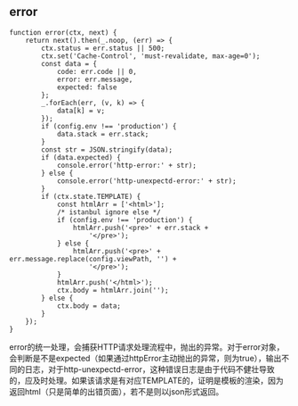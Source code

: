 ## error

```
function error(ctx, next) {
	return next().then(_.noop, (err) => {
		ctx.status = err.status || 500;
		ctx.set('Cache-Control', 'must-revalidate, max-age=0');
		const data = {
			code: err.code || 0,
			error: err.message,
			expected: false
		};
		_.forEach(err, (v, k) => {
			data[k] = v;
		});
		if (config.env !== 'production') {
			data.stack = err.stack;
		}
		const str = JSON.stringify(data);
		if (data.expected) {
			console.error('http-error:' + str);
		} else {
			console.error('http-unexpectd-error:' + str);
		}
		if (ctx.state.TEMPLATE) {
			const htmlArr = ['<html>'];
			/* istanbul ignore else */
			if (config.env !== 'production') {
				htmlArr.push('<pre>' + err.stack +
					'</pre>');
			} else {
				htmlArr.push('<pre>' + err.message.replace(config.viewPath, '') +
					'</pre>');
			}
			htmlArr.push('</html>');
			ctx.body = htmlArr.join('');
		} else {
			ctx.body = data;
		}
	});
}
```

error的统一处理，会捕获HTTP请求处理流程中，抛出的异常。对于error对象，会判断是不是expected（如果通过httpError主动抛出的异常，则为true），输出不同的日志，对于http-unexpectd-error，这种错误日志是由于代码不健壮导致的，应及时处理。如果该请求是有对应TEMPLATE的，证明是模板的渲染，因为返回html（只是简单的出错页面），若不是则以json形式返回。